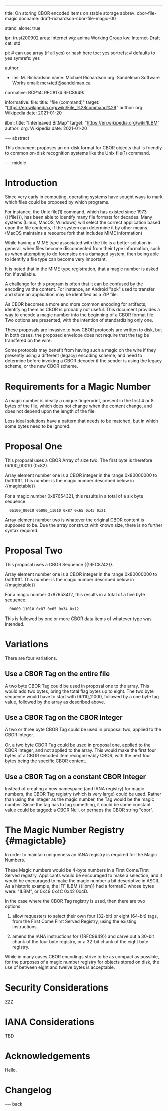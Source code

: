 ---
title: On storing CBOR encoded items on stable storage
abbrev: cbor-file-magic
docname: draft-richardson-cbor-file-magic-00

stand_alone: true

ipr: trust200902
area: Internet
wg: anima Working Group
kw: Internet-Draft
cat: std

pi:    # can use array (if all yes) or hash here
  toc: yes
  sortrefs:   # defaults to yes
  symrefs: yes

author:


- ins: M. Richardson
  name: Michael Richardson
  org: Sandelman Software Works
  email: mcr+ietf@sandelman.ca

normative:
  BCP14: RFC8174
  RFC8949:

informative:
  file:
    title: "file (command)"
    target: "https://en.wikipedia.org/wiki/File_%28command%29"
    author:
      org: Wikipedia
    date: 2021-01-20

  ilbm:
    title: "Interleaved BitMap"
    target: "https://en.wikipedia.org/wiki/ILBM"
    author:
      org: Wikipedia
    date: 2021-01-20

--- abstract

This document proposes an on-disk format for CBOR objects that
is friendly to common on-disk recognition systems like the Unix file(1) command.

--- middle

# Introduction

Since very early in computing, operating systems have sought ways to mark which files could be proposed by which programs.

For instance, the Unix file(1) command, which has existed since 1973 ({{file}}), has been able to identify many file formats for decades.
Many systems (Linux, MacOS, Windows) will select the correct application based upon the file contents, if the system can determine it by other means.
(MacOS maintains a resource fork that includes MIME information)

While having a MIME type associated with the file is a better solution in general, when files become disconnected from their type information, such as when attempting to do forensics on a damaged system,
then being able to identify a file type can become very important.

It is noted that in the MIME type registration, that a magic number is asked for, if available.

A challenge for this program is often that it can be confused by the encoding vs the content.
For instance, an Android "apk" used to transfer and store an application may be identified as a ZIP file.

As CBOR becomes a more and more common encoding for artifacts, identifying them as CBOR is probably not useful.
This document provides a way to encode a magic number into the beginning of a CBOR format file.
Two options are presented, with the intention of standardizing only one.

These proposals are invasive to how CBOR protocols are written to disk, but in both cases, the
proposed envelope does not require that the tag be transfered on the wire.

Some protocols may benefit from having such a magic on the wire if they presently using a different (legacy) encoding scheme, and need to determine before invoking a CBOR decoder if the sender is
using the legacy scheme, or the new CBOR scheme.

# Requirements for a Magic Number

A magic number is ideally a unique fingerprint, present in the first 4 or 8 bytes of the file,
which does not change when the content change, and does not depend upon the length of the file.

Less ideal solutions have a pattern that needs to be matched, but in which some bytes need to be ignored.

# Proposal One

This proposal uses a CBOR Array of size two.
The first byte is therefore 0b100_00010 (0x82).

Array element number one is a CBOR integer in the range 0x80000000 to 0xffffffff.
This number is the magic number described below in {{magictable}}

For a magic number 0x87654321, this results in a total of a six byte sequence:

~~~~
  0b100_00010 0b000_11010 0x87 0x65 0x43 0x21
~~~~

Array element number two is whatever the original CBOR content is supposed to be.
Due the array construct with known size, there is no further syntax required.

# Proposal Two

This proposal uses a CBOR Sequence {{!RFC8742}}.

Array element number one is a CBOR integer in the range 0x80000000 to 0xffffffff.
This number is the magic number described below in {{magictable}}

For a magic number 0x87653412, this results in a total of a five byte sequence:

~~~~
  0b000_11010 0x87 0x65 0x34 0x12
~~~~

This is followed by one or more CBOR data items of whatever type was intended.

# Variations

There are four variations.

## Use a CBOR Tag on the entire file

A two byte CBOR Tag could be used in proposal one to the array.
This would add two bytes, bring the total flag bytes up to eight.
The two byte sequence would have to start with 0b110_11000,
followed by a one byte tag value, followed by the array as described above.

## Use a CBOR Tag on the CBOR Integer

A two or three byte CBOR Tag could be used in proposal two, applied to the CBOR Integer.

Or, a two byte CBOR Tag could be used in proposal one, applied to the CBOR Integer,
and not applied to the array.
This would make the first four bytes of a CBOR encoded item recognizeably CBOR,
with the next four bytes being the specific CBOR content.

## Use a CBOR Tag on a constant CBOR Integer

Instead of creating a new namespace (and IANA registry) for magic numbers, the CBOR Tag registry (which is very large) could be used.
Rather than using the integer as the magic number, the Tag would be the magic number.
Since the tag has to tag something, it could be some constant value could be tagged: a CBOR Null,
or perhaps the CBOR string "cbor".

# The Magic Number Registry {#magictable}

In order to maintain uniqueness an IANA registry is required for the Magic Numbers.

These Magic numbers would be 4-byte numbers in a First Come/First Served registry.
Applicants would be encouraged to make a selection, and it would be encouraged to make the magic number a bit descriptive in ASCII.
As a historic example, the IFF ILBM {{ilbm}} had a formatID whose bytes were: "ILBM", or 0x49 0x4C 0x42 0x4D.

In the case where the CBOR Tag registry is used, then there are two options:

1. allow requesters to select their own four (32-bit) or eight (64-bit) tags, from the First Come First Served Registry, using the existing instructions.

2. amend the IANA instructions for {{RFC8949}} and carve out a 30-bit chunk of the four byte registry,
or a 32-bit chunk of the eight byte registry.

While in many cases CBOR encodings strive to be as compact as possible, for the purposes of a magic number registry for objects stored on disk, the use of between eight and twelve bytes is acceptable.


# Security Considerations

ZZZ

# IANA Considerations

TBD

# Acknowledgements

Hello.

# Changelog


--- back

